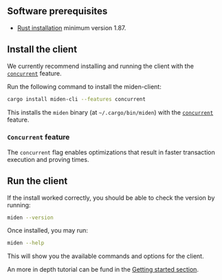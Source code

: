 ## Software prerequisites

- [Rust installation](https://www.rust-lang.org/tools/install) minimum version 1.87.

## Install the client

We currently recommend installing and running the client with the [`concurrent`](#concurrent-feature) feature.

Run the following command to install the miden-client:

```sh
cargo install miden-cli --features concurrent
```

This installs the `miden` binary (at `~/.cargo/bin/miden`) with the [`concurrent`](#concurrent-feature) feature.

### `Concurrent` feature

The `concurrent` flag enables optimizations that result in faster transaction execution and proving times.

## Run the client

If the install worked correctly, you should be able to check the version by running:

```sh
miden --version
```

Once installed, you may run:
```sh
miden --help
```

This will show you the available commands and options for the client.

An more in depth tutorial can be fund in the [Getting started section](./get-started/prerequisites.md).
